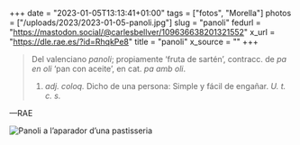 +++
date = "2023-01-05T13:13:41+01:00"
tags = ["fotos", "Morella"]
photos = ["/uploads/2023/2023-01-05-panoli.jpg"]
slug = "panoli"
fedurl = "https://mastodon.social/@carlesbellver/109636638201321552"
x_url = "https://dle.rae.es/?id=RhqkPe8"
title = "panoli"
x_source = ""
+++

> Del valenciano *panoli*; propiamente ‘fruta de sartén’, contracc. de *pa en oli* ‘pan con aceite’, en cat. *pa amb oli*.
> 
> 1. *adj. coloq.* Dicho de una persona: Simple y fácil de engañar. *U. t. c. s.*

—RAE

<img alt="Panoli a l’aparador d’una pastisseria" src="/uploads/2023/2023-01-05-panoli.jpg">
